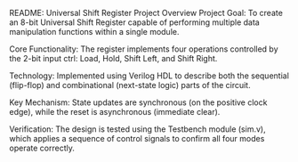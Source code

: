 README: Universal Shift Register Project Overview 
Project Goal: To create an 8-bit Universal Shift Register capable of performing multiple data manipulation functions within a single module.

Core Functionality: The register implements four operations controlled by the 2-bit input ctrl: Load, Hold, Shift Left, and Shift Right.

Technology: Implemented using Verilog HDL to describe both the sequential (flip-flop) and combinational (next-state logic) parts of the circuit.

Key Mechanism: State updates are synchronous (on the positive clock edge), while the reset is asynchronous (immediate clear).

Verification: The design is tested using the Testbench module (sim.v), which applies a sequence of control signals to confirm all four modes operate correctly.
